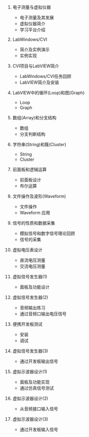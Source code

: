 1.  电子测量与虚拟仪器

    * 电子测量及其发展
    * 虚拟仪器简介
    * 学习平台介绍

2.  LabWindows/CVI

    * 简介及实例演示
    * 实例实现

3.  CVI项目与LabVIEW简介

    * LabWindows/CVI任务回顾
    * LabVIEW简介及安装

4.  LabVIEW中的循环(Loop)和图(Graph)

    * Loop
    * Graph

5.  数组(Array)和分支结构

    * 数组
    * 分支判断结构

6.  字符串(String)和簇(Cluster)

    * String
    * Cluster

7.  前面板和逻辑运算

    * 前面板设计
    * 布尔运算

8.  文件操作及波形(Waveform)

    * 文件操作
    * Waveform 应用

9.  信号的性质和数据采集

    * 模拟信号和数字信号理论回顾
    * 信号的采集

10. 虚拟电压表设计

    * 直流电压测量
    * 交流电压测量

11. 虚拟信号发生器(1)

    * 面板及功能设计

12. 虚拟信号发生器(2)

    * 音频输出练习
    * 通过音频口输出电压信号

13. 便携开发板测试

    * 安装
    * 调试

14. 虚拟信号发生器(3)

    * 通过开发板输出信号

15. 虚拟示波器设计(1)

    * 面板及功能实现
    * 通过仿真信号测试

16. 虚拟示波器设计(2)

    * 从音频接口输入信号

17. 虚拟示波器设计(3)

    * 通过开发板输入信号
